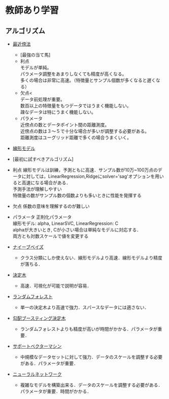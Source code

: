 # 教師あり学習

## アルゴリズム

- [最近傍法](https://github.com/kajyuuen/IntroductionToMachineLearningWithPython/blob/master/ch02/kmeans.ipynb)
  - [最強の当て馬]
  - 利点    
    モデルが単純。    
    パラメータ調整をあまりしなくても精度が高くなる。    
    多くの場合は非常に高速。（特徴量とサンプル個数が多くなると遅くなる）    
  - 欠点<    
    データ前処理が重要。    
    数百以上の特徴量をもつデータではうまく機能しない。    
    疎なデータは特にうまく機能しない。    
  - パラメータ    
    近傍点の数とデータポイント間の距離測度。    
    近傍点の数は３〜５で十分な場合が多いが調整する必要がある。    
    距離測度はユーグリッド距離で多くの場合うまくいく。    

  
- [線形モデル](https://github.com/kajyuuen/IntroductionToMachineLearningWithPython/blob/master/ch02/linear_model.ipynb)

- [最初に試すべきアルゴリズム]
- 利点
線形モデルは訓練，予測ともに高速．サンプル数が10万~100万点のデータに対しては，LinearRegression,Ridgeにsolver='sag'オプションを用いると高速になる場合がある．    
予測手法が理解しやすい    
特徴量の数がサンプル数の個数よりも多いときに性能を発揮する    
- 欠点
係数の意味を理解するのが難しい    
- パラメータ
正則化パラメータ    
線形モデル: alpha, LinearSVC, LinearRegression: C    
alphaが大きいとき, Cが小さい場合は単純なモデルに対応する．    
両方とも対数スケールで値を変更する    

- [ナイーブベイズ](https://github.com/kajyuuen/IntroductionToMachineLearningWithPython/blob/master/ch02/NaiveBayes.ipynb)
  - クラス分類にしか使えない．線形モデルより高速．線形モデルより精度が落ちる．

- [決定木](https://github.com/kajyuuen/IntroductionToMachineLearningWithPython/blob/master/ch02/decision_tree.ipynb)
  - 高速．可視化が可能で説明が容易．

- [ランダムフォレスト](https://github.com/kajyuuen/IntroductionToMachineLearningWithPython/blob/master/ch02/random_forest.ipynb)
  - 単一の決定木より高速で強力．スパースなデータには適さない．

- [勾配ブースティング決定木](https://github.com/kajyuuen/IntroductionToMachineLearningWithPython/blob/master/ch02/boosting_decision_tree.ipynb)
  - ランダムフォレストよりも精度が高いが時間がかかる．パラメータが重要．
  
- [サポートベクターマシン](https://github.com/kajyuuen/IntroductionToMachineLearningWithPython/blob/master/ch02/svm.ipynb)
  - 中規模なデータセットに対して強力．データのスケールを調整する必要がある．パラメータが重要．

- [ニューラルネットワーク](https://github.com/kajyuuen/IntroductionToMachineLearningWithPython/blob/master/ch02/mlp.ipynb)
  - 複雑なモデルを構築出来る．データのスケールを調整する必要がある．パラメータが重要．時間がかかる．
